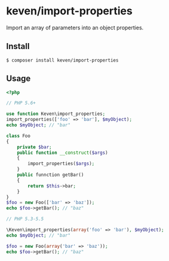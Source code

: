 # keven/import-properties

Import an array of parameters into an object properties.

## Install

```shell
$ composer install keven/import-properties
```

## Usage

```php
<?php

// PHP 5.6+

use function Keven\import_properties;
import_properties(['foo' => 'bar'], $myObject);
echo $myObject; // "bar"

class Foo
{
    private $bar;
    public function __construct($args)
    {
        import_properties($args);
    }
    public funnction getBar()
    {
        return $this->bar;
    }
}
$foo = new Foo(['bar' => 'baz']);
echo $foo->getBar(); // "baz"

// PHP 5.3-5.5

\Keven\import_properties(array('foo' => 'bar'), $myObject);
echo $myObject; // "bar"

$foo = new Foo(array('bar' => 'baz'));
echo $foo->getBar(); // "baz"
```
